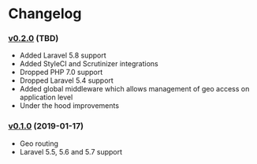 # Changelog

### [v0.2.0](https://github.com/LaraCrafts/laravel-geo-routes/tree/v0.2.0) (TBD)
- Added Laravel 5.8 support
- Added StyleCI and Scrutinizer integrations
- Dropped PHP 7.0 support
- Dropped Laravel 5.4 support
- Added global middleware which allows management of geo access on application level
- Under the hood improvements

### [v0.1.0](https://github.com/LaraCrafts/laravel-geo-routes/tree/v0.1.0) (2019-01-17)
- Geo routing
- Laravel 5.5, 5.6 and 5.7 support
